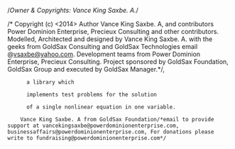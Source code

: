 
/*Owner & Copyrights: Vance King Saxbe. A.*/

/* Copyright (c) <2014> Author Vance King Saxbe. A, and contributors Power Dominion Enterprise, Precieux Consulting and other contributors. Modelled, Architected and designed by Vance King Saxbe. A. with the geeks from GoldSax Consulting and GoldSax Technologies email @vsaxbe@yahoo.com. Development teams from Power Dominion Enterprise, Precieux Consulting. Project sponsored by GoldSax Foundation, GoldSax Group and executed by GoldSax Manager.*/,

          a library which

          implements test problems for the solution

          of a single nonlinear equation in one variable.

        Vance King Saxbe. A from GoldSax Foundation/*email to provide support at vancekingsaxbe@powerdominionenterprise.com, businessaffairs@powerdominionenterprise.com, For donations please write to fundraising@powerdominionenterprise.com*/